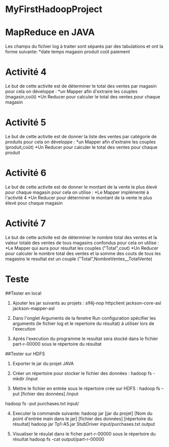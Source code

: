 # MyFirstHadoopProject
# MapReduce en JAVA

Les champs du fichier log à traiter sont séparés par des tabulations et ont la forme suivante:
*date   temps	magasin   produit   coût	paiement


# Activité 4
Le but de cette activite est de déterminer le total des ventes par magasin pour cela on développe :
*un Mapper afin d'extraire les couples (magasin,coût) 
*Un Reducer pour calculer le total des ventes pour chaque magasin  

# Activité 5
Le but de cette activite est de donner la liste des ventes par catégorie de produits pour cela on développe :
 *un Mapper afin d'extraire les couples (produit,coût) 
 *Un Reducer pour calculer le total des ventes pour chaque produit
# Activité 6
Le but de cette activite est de donner le montant de la vente le plus élevé pour chaque magasin pour cela on utilise :
 *Le Mapper implémenté à l'activité 4
 *Un Reducer pour déterminer le montant de la vente le plus élevé pour chaque magasin
# Activité 7
Le but de cette activite est de déterminer le nombre total des ventes et la valeur totale des ventes de tous magasins
confondus pour cela on utilise :
 *Le Mapper qui aura pour résultat les couples ("Total",cout)
 *Un Reducer pour calculer le nombre total des ventes et la somme des couts de tous les magasins le resultat est un couple ("Total",NombreVentes__TotalVente)


# Teste

##Tester en local 

1. Ajouter les jar suivants au projets : slf4j-nop httpclient jackson-core-asl jackson-mapper-asl

2. Dans l'onglet Arguments de la fenetre Run configuration spécifier les arguments (le fichier log et le repertoire du résultat) à utiliser lors de l'execution     

3. Aprés l'execution du programme le resultat sera stocké dans le fichier part-r-00000 sous le répertoire du résultat



##Tester sur HDFS 

1. Exporter le jar du projet JAVA 

2. Créer un répertoire pour stocker le fichier des données : hadoop fs -mkdir /input

3. Mettre le fichier en entrée sous le répertoire crée sur HDFS : hadoop fs –put [fichier des données] /input

hadoop fs -put purchases.txt input/

4. Executer la commande suivante: hadoop jar [jar du projet] [Nom du point d'entrée main dans le jar] [fichier des données] [répertoire du résultat]
hadoop jar Tp1-A5.jar StubDriver input/purchases.txt output

5. Visualiser le résulat dans le ficher part-r-00000 sous le répertoire du résultat
hadoop fs -cat output/part-r-00000
